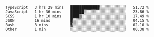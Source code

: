 <!--START_SECTION:waka-->

```text
TypeScript   3 hrs 29 mins   █████████████░░░░░░░░░░░░   51.72 %
JavaScript   1 hr 36 mins    ██████░░░░░░░░░░░░░░░░░░░   23.86 %
SCSS         1 hr 10 mins    ████▒░░░░░░░░░░░░░░░░░░░░   17.49 %
JSON         16 mins         █░░░░░░░░░░░░░░░░░░░░░░░░   04.15 %
Bash         8 mins          ▓░░░░░░░░░░░░░░░░░░░░░░░░   02.10 %
Other        1 min           ░░░░░░░░░░░░░░░░░░░░░░░░░   00.38 %
```

<!--END_SECTION:waka-->


<!--
**Leorio21/Leorio21** is a ✨ _special_ ✨ repository because its `README.md` (this file) appears on your GitHub profile.

Here are some ideas to get you started:

- 🔭 I’m currently working on ...
- 🌱 I’m currently learning ...
- 👯 I’m looking to collaborate on ...
- 🤔 I’m looking for help with ...
- 💬 Ask me about ...
- 📫 How to reach me: ...
- 😄 Pronouns: ...
- ⚡ Fun fact: ...
-->
